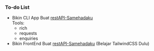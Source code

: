 ### To-do List
- Bikin CLI App Buat [restAPI-Samehadaku](https://github.com/Hanivan/restAPI-Samehadaku)<br>
 Tools:
  - rich
  - requests
  - enquiries
- Bikin FrontEnd Buat [restAPI-Samehadaku](https://github.com/Hanivan/restAPI-Samehadaku) (Belajar TailwindCSS Dulu)

<!--
**Hanivan/Hanivan** is a ✨ _special_ ✨ repository because its `README.md` (this file) appears on your GitHub profile.

Here are some ideas to get you started:

- 🔭 I’m currently working on ...
- 🌱 I’m currently learning ...
- 👯 I’m looking to collaborate on ...
- 🤔 I’m looking for help with ...
- 💬 Ask me about ...
- 📫 How to reach me: ...
- 😄 Pronouns: ...
- ⚡ Fun fact: ...
-->
